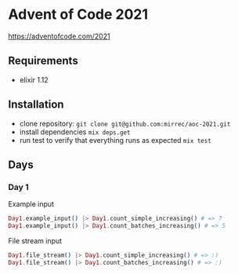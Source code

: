 # Advent of Code 2021

https://adventofcode.com/2021

## Requirements

* elixir 1.12

## Installation

* clone repository: `git clone git@github.com:mirrec/aoc-2021.git`
* install dependencies `mix deps.get`
* run test to verify that everything runs as expected `mix test`

## Days

### Day 1

Example input

```elixir
Day1.example_input() |> Day1.count_simple_increasing() # => 7
Day1.example_input() |> Day1.count_batches_increasing() # => 5
```

File stream input

```elixir
Day1.file_stream() |> Day1.count_simple_increasing() # => :)
Day1.file_stream() |> Day1.count_batches_increasing() # => :)
```
